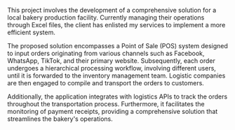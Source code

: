 This project involves the development of a comprehensive solution for a local bakery production facility. Currently managing their operations through Excel files, the client has enlisted my services to implement a more efficient system.

The proposed solution encompasses a Point of Sale (POS) system designed to input orders originating from various channels such as Facebook, WhatsApp, TikTok, and their primary website. Subsequently, each order undergoes a hierarchical processing workflow, involving different users, until it is forwarded to the inventory management team. Logistic companies are then engaged to compile and transport the orders to customers.

Additionally, the application integrates with logistics APIs to track the orders throughout the transportation process. Furthermore, it facilitates the monitoring of payment receipts, providing a comprehensive solution that streamlines the bakery's operations.
